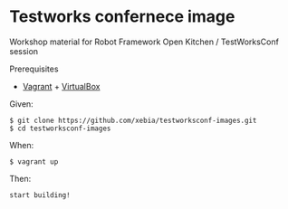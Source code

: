 # Testworks confernece image
Workshop material for Robot Framework Open Kitchen / TestWorksConf session

Prerequisites

- [Vagrant](https://www.vagrantup.com/) + [VirtualBox](https://www.virtualbox.org/)

Given:

    $ git clone https://github.com/xebia/testworksconf-images.git 
    $ cd testworksconf-images

When:

    $ vagrant up

Then:

    start building!
